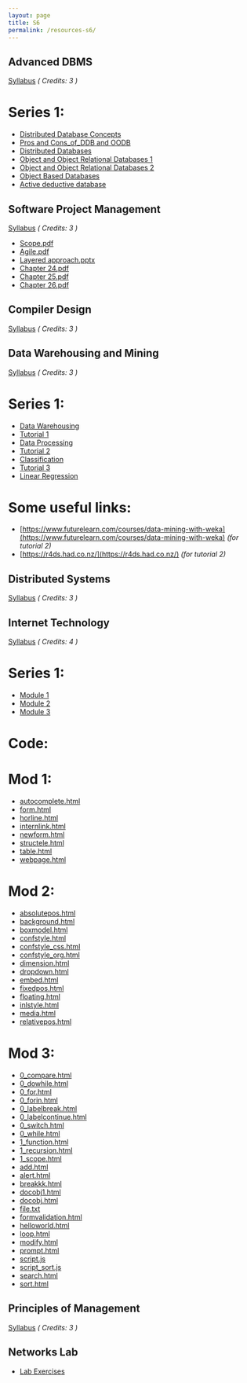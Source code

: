 ```yaml
---
layout: page
title: S6
permalink: /resources-s6/
---
```


## **Advanced DBMS**
[Syllabus][adbms-syll] *( Credits: 3 )*  <br />
# Series 1:
* [Distributed Database Concepts][adbms-ddc]
* [Pros and Cons_of_DDB and OODB][adbms-pros]
* [Distributed Databases][adbms-ddbs]
* [Object and Object Relational Databases 1][adbms-obj-1]
* [Object and Object Relational Databases 2][adbms-obj-2]
* [Object Based Databases][adbms-objectbased]
* [Active deductive database][adbms-active]

## **Software Project Management**
[Syllabus][spm-syll] *( Credits: 3 )* <br />

* [Scope.pdf](/year3/resources/SPM/Scope.pdf)
* [Agile.pdf](/year3/resources/SPM/Agile.pdf)
* [Layered approach.pptx](/year3/resources/SPM/Layered-approach.pptx)
* [Chapter 24.pdf](/year3/resources/SPM/Chapter24.pdf)
* [Chapter 25.pdf](/year3/resources/SPM/Chapter_25.pdf)
* [Chapter 26.pdf](/year3/resources/SPM/Chapter26.pdf)

## **Compiler Design**
[Syllabus][cd-syll] *( Credits: 3 )*  <br />

## **Data Warehousing and Mining**
[Syllabus][dwm-syll] *( Credits: 3 )*  <br />
# Series 1:
* [Data Warehousing][data-ware-ppt]
* [Tutorial 1][dwm-tut-1]
* [Data Processing][data-proc-ppt]
* [Tutorial 2][dwm-tut-2]
* [Classification][data-class-ppt]
* [Tutorial 3][dwm-tut-3]
* [Linear Regression][dwm-linear]

# Some useful links:
* [https://www.futurelearn.com/courses/data-mining-with-weka](https://www.futurelearn.com/courses/data-mining-with-weka) *(for tutorial 2)*
* [https://r4ds.had.co.nz/](https://r4ds.had.co.nz/) *(for tutorial 2)*

## **Distributed Systems**
[Syllabus][ds-syll] *( Credits: 3 )*  <br />

## **Internet Technology**
[Syllabus][it-syll] *( Credits: 4 )*  <br />
# Series 1:
* [Module 1][it-mod-1]
* [Module 2][it-mod-2]
* [Module 3][it-mod-3]

# Code:
# Mod 1:
* [autocomplete.html](/year3/resources/IT/mod_1/autocomplete.html)
* [form.html](/year3/resources/IT/mod_1/form.html)
* [horline.html](/year3/resources/IT/mod_1/horline.html)
* [internlink.html](/year3/resources/IT/mod_1/internlink.html)
* [newform.html](/year3/resources/IT/mod_1/newform.html)
* [structele.html](/year3/resources/IT/mod_1/structele.html)
* [table.html](/year3/resources/IT/mod_1/table.html)
* [webpage.html](/year3/resources/IT/mod_1/webpage.html)

# Mod 2:
* [absolutepos.html](/year3/resources/IT/mod_2/absolutepos.html)
* [background.html](/year3/resources/IT/mod_2/background.html)
* [boxmodel.html](/year3/resources/IT/mod_2/boxmodel.html)
* [confstyle.html](/year3/resources/IT/mod_2/confstyle.html)
* [confstyle_css.html](/year3/resources/IT/mod_2/confstyle_css.html)
* [confstyle_org.html](/year3/resources/IT/mod_2/confstyle_org.html)
* [dimension.html](/year3/resources/IT/mod_2/dimension.html)
* [dropdown.html](/year3/resources/IT/mod_2/dropdown.html)
* [embed.html](/year3/resources/IT/mod_2/embed.html)
* [fixedpos.html](/year3/resources/IT/mod_2/fixedpos.html)
* [floating.html](/year3/resources/IT/mod_2/floating.html)
* [inlstyle.html](/year3/resources/IT/mod_2/inlstyle.html)
* [media.html](/year3/resources/IT/mod_2/media.html)
* [relativepos.html](/year3/resources/IT/mod_2/relativepos.html)

# Mod 3:
* [0_compare.html](/year3/resources/IT/mod_3/0_compare.html)
* [0_dowhile.html](/year3/resources/IT/mod_3/0_dowhile.html)
* [0_for.html](/year3/resources/IT/mod_3/0_for.html)
* [0_forin.html](/year3/resources/IT/mod_3/0_forin.html)
* [0_labelbreak.html](/year3/resources/IT/mod_3/0_labelbreak.html)
* [0_labelcontinue.html](/year3/resources/IT/mod_3/0_labelcontinue.html)
* [0_switch.html](/year3/resources/IT/mod_3/0_switch.html)
* [0_while.html](/year3/resources/IT/mod_3/0_while.html)
* [1_function.html](/year3/resources/IT/mod_3/1_function.html)
* [1_recursion.html](/year3/resources/IT/mod_3/1_recursion.html)
* [1_scope.html](/year3/resources/IT/mod_3/1_scope.html)
* [add.html](/year3/resources/IT/mod_3/add.html)
* [alert.html](/year3/resources/IT/mod_3/alert.html)
* [breakkk.html](/year3/resources/IT/mod_3/breakkk.html)
* [docobj1.html](/year3/resources/IT/mod_3/docobj1.html)
* [docobj.html](/year3/resources/IT/mod_3/docobj.html)
* [file.txt](/year3/resources/IT/mod_3/file.txt)
* [formvalidation.html](/year3/resources/IT/mod_3/formvalidation.html)
* [helloworld.html](/year3/resources/IT/mod_3/helloworld.html)
* [loop.html](/year3/resources/IT/mod_3/loop.html)
* [modify.html](/year3/resources/IT/mod_3/modify.html)
* [prompt.html](/year3/resources/IT/mod_3/prompt.html)
* [script.js](/year3/resources/IT/mod_3/script.js)
* [script_sort.js](/year3/resources/IT/mod_3/script_sort.js)
* [search.html](/year3/resources/IT/mod_3/search.html)
* [sort.html](/year3/resources/IT/mod_3/sort.html)

## **Principles of Management**
[Syllabus][pom-syll] *( Credits: 3 )*  <br />

## **Networks Lab**
* [Lab Exercises][net-lab-ex]



[it-syll]: /resources/IT/IT302_Internet_technology.pdf
[it-mod-1]: /resources/IT/Module_I.pptx
[it-mod-2]: /resources/IT/Module_II.pptx
[it-mod-3]: /resources/IT/Module_III.pptx

[cd-syll]: /resources/CD/CS304_Compiler_Design.pdf

[dwm-syll]: /resources/DWM/IT304_Data_Warehousing_and_Mining.pdf
[data-ware-ppt]: /resources/DWM/data_warehousing.ppt
[dwm-tut-1]: /resources/DWM/tutorial1_data_warehousing.pdf
[data-proc-ppt]: /resources/DWM/datapreprocessing.ppt
[dwm-tut-2]: /resources/DWM/tut2.pdf
[data-class-ppt]: /resources/DWM/classification.ppt
[dwm-tut-3]: /resources/DWM/tutorial3_classification.pdf
[dwm-linear]: /resources/DWM/linearregression.pdf

[ds-syll]: /resources/DS/IT306_Distributed_Systems.pdf

[adbms-syll]: /resources/ADMS/IT366_Advanced_Database_Management_Systems.pdf
[adbms-ddc]: /resources/ADMS/Chapter23_Distributed_DB_concepts.pptx
[adbms-pros]: /resources/ADMS/Pros&Cons_of_DDB_OODB.docx
[adbms-ddbs]: /year3/resources/IT/mod_3/Distributed_Databases.ppt
[adbms-obj-1]: /year3/resources/IT/mod_3/object_relational_database.ppt
[adbms-objectbased]: /year3/resources/IT/mod_3/Object_Based_Databases.ppt
[adbms-obj-2]: /year3/resources/IT/mod_3/ObjectandObjectRelationalDatabases.ppt
[adbms-active]: /year3/resources/IT/mod_3/active_deductive_database.pptx

[pom-syll]: /resources/POM/HS300_Principles_of_management.pdf

[net-lab-ex]: /resources/CN_LAB/Lab_Exercises.pptx

[spm-syll]: /resources/SPM/IT364_Software_Project_Management.pdf

